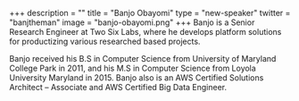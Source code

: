 +++
description = ""
title = "Banjo Obayomi"
type = "new-speaker"
twitter = "banjtheman"
image = "banjo-obayomi.png"
+++
Banjo is a Senior Research Engineer at Two Six Labs, where he develops platform solutions for productizing various researched based projects.

Banjo received his B.S in Computer Science from University of Maryland College Park in 2011, and his M.S in Computer Science from Loyola University Maryland in 2015. Banjo also is an AWS Certified Solutions Architect – Associate and AWS Certified Big Data Engineer.